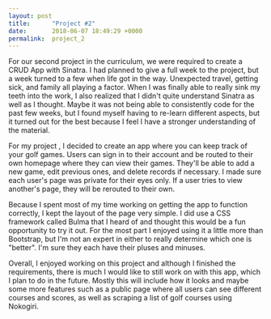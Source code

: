 ```yaml
---
layout: post
title:      "Project #2"
date:       2018-06-07 18:49:29 +0000
permalink:  project_2
---
```



For our second project in the curriculum, we were required to create a CRUD App with Sinatra. I had planned to give a full week to the project, but a week turned to a few when life got in the way. Unexpected travel, getting sick, and family all playing a factor. When I was finally able to really sink my teeth into the work, I also realized that I didn't quite understand Sinatra as well as I thought. Maybe it was not being able to consistently code for the past few weeks, but I found myself having to re-learn different aspects, but it turned out for the best because I feel I have a stronger understanding of the material. 

For my project , I decided to create an app where you can keep track of your golf games. Users can sign in to their account and be routed to their own homepage where they can view their games. They'll be able to add a new game, edit previous ones, and delete records if necessary. I made sure each user's page was private for their eyes only. If a user tries to view another's page, they will be rerouted to their own. 

Because I spent most of my time working on getting the app to function correctly, I kept the layout of the page very simple. I did use a CSS framework called Bulma that I heard of and thought this would be a fun opportunity to try it out. For the most part I enjoyed using it a little more than Bootstrap, but I'm not an expert in either to really determine which one is "better". I'm sure they each have their pluses and minuses. 

Overall, I enjoyed working on this project and although I finished the requirements, there is much I would like to still work on with this app, which I plan to do in the future. Mostly this will include how it looks and maybe some more features such as a public page where all users can see different courses and scores, as well as scraping a list of golf courses using Nokogiri. 
